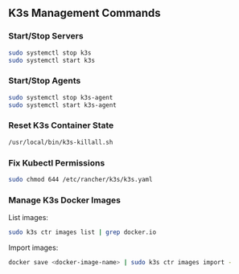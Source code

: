 ## K3s Management Commands

### Start/Stop Servers
```bash
sudo systemctl stop k3s     
sudo systemctl start k3s     
```

### Start/Stop Agents
```bash
sudo systemctl stop k3s-agent     
sudo systemctl start k3s-agent   
```

### Reset K3s Container State
```bash
/usr/local/bin/k3s-killall.sh
```

### Fix Kubectl Permissions
```bash
sudo chmod 644 /etc/rancher/k3s/k3s.yaml
```

### Manage K3s Docker Images

List images:
```bash
sudo k3s ctr images list | grep docker.io   
```

Import images:
```bash
docker save <docker-image-name> | sudo k3s ctr images import - 
```